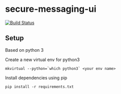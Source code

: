 # secure-messaging-ui
[![Build Status](https://travis-ci.org/qateam123/secure-messaging-ui.svg?branch=master)](https://travis-ci.org/qateam123/secure-messaging-ui)

## Setup
Based on python 3

Create a new virtual env for python3

```
mkvirtual --python=`which python3` <your env name>
```

Install dependencies using pip

```
pip install -r requirements.txt
```
